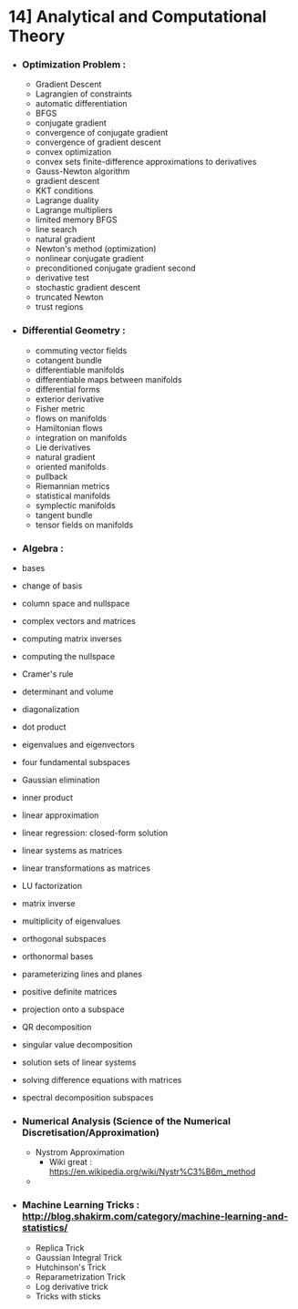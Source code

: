 # 14] Analytical and Computational Theory
- ### Optimization Problem :
  - Gradient Descent
  - Lagrangien of constraints
  - automatic differentiation 
  - BFGS 
  - conjugate gradient 
  - convergence of conjugate gradient 
  - convergence of gradient descent 
  - convex optimization 
  - convex sets finite-difference approximations to derivatives 
  - Gauss-Newton algorithm 
  - gradient descent 
  - KKT conditions 
  - Lagrange duality 
  - Lagrange multipliers 
  - limited memory BFGS 
  - line search 
  - natural gradient 
  - Newton's method (optimization) 
  - nonlinear conjugate gradient 
  - preconditioned conjugate gradient second 
  - derivative test 
  - stochastic gradient descent 
  - truncated Newton 
  - trust regions
  
- ### Differential Geometry :
  - commuting vector fields 
  - cotangent bundle 
  - differentiable manifolds 
  - differentiable maps between manifolds 
  - differential forms 
  - exterior derivative 
  - Fisher metric 
  - flows on manifolds 
  - Hamiltonian flows 
  - integration on manifolds 
  - Lie derivatives 
  - natural gradient 
  - oriented manifolds 
  - pullback 
  - Riemannian metrics 
  - statistical manifolds 
  - symplectic manifolds 
  - tangent bundle 
  - tensor fields on manifolds
 
 - ### Algebra :
  - bases
  - change of basis
  - column space and nullspace 
  - complex vectors and matrices 
  - computing matrix inverses 
  - computing the nullspace 
  - Cramer's rule 
  - determinant and volume 
  - diagonalization 
  - dot product 
  - eigenvalues and eigenvectors 
  - four fundamental subspaces 
  - Gaussian elimination 
  - inner product 
  - linear approximation 
  - linear regression: closed-form solution 
  - linear systems as matrices 
  - linear transformations as matrices 
  - LU factorization 
  - matrix inverse
  - multiplicity of eigenvalues 
  - orthogonal subspaces 
  - orthonormal bases 
  - parameterizing lines and planes 
  - positive definite matrices 
  - projection onto a subspace 
  - QR decomposition 
  - singular value decomposition 
  - solution sets of linear systems 
  - solving difference equations with matrices 
  - spectral decomposition subspaces
 

- ### Numerical Analysis (Science of the Numerical Discretisation/Approximation)
  - Nystrom Approximation
    - Wiki great : https://en.wikipedia.org/wiki/Nystr%C3%B6m_method
  - 
- ### Machine Learning Tricks : http://blog.shakirm.com/category/machine-learning-and-statistics/
  - Replica Trick
  - Gaussian Integral Trick 
  - Hutchinson's Trick
  - Reparametrization Trick
  - Log derivative trick
  - Tricks with sticks
  
